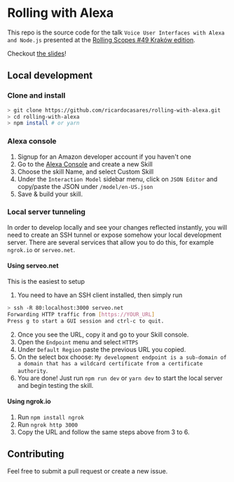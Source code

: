 # Rolling with Alexa

This repo is the source code for the talk `Voice User Interfaces with Alexa and Node.js` presented at the [Rolling Scopes #49 Kraków edition](https://krakow.rollingscopes.com/).

Checkout [the slides](https://slides.com/ricardocasares/voice-user-interfaces-with-amazon-alexa)!

## Local development

### Clone and install

```sh
> git clone https://github.com/ricardocasares/rolling-with-alexa.git
> cd rolling-with-alexa
> npm install # or yarn
```

### Alexa console

1.  Signup for an Amazon developer account if you haven't one
2.  Go to the [Alexa Console](https://developer.amazon.com/alexa/console/ask) and create a new Skill
3.  Choose the skill Name, and select Custom Skill
4.  Under the `Interaction Model` sidebar menu, click on `JSON Editor` and copy/paste the JSON under `/model/en-US.json`
5.  Save & build your skill.

### Local server tunneling

In order to develop locally and see your changes reflected instantly, you will need to create an SSH tunnel or expose somehow your local development server. There are several services that allow you to do this, for example `ngrok.io` or `serveo.net`.

#### Using serveo.net

This is the easiest to setup

1.  You need to have an SSH client installed, then simply run

```sh
> ssh -R 80:localhost:3000 serveo.net
Forwarding HTTP traffic from [https://YOUR_URL]
Press g to start a GUI session and ctrl-c to quit.
```

2.  Once you see the URL, copy it and go to your Skill console.
3.  Open the `Endpoint` menu and select `HTTPS`
4.  Under `Default Region` paste the previous URL you copied.
5.  On the select box choose: `My development endpoint is a sub-domain of a domain that has a wildcard certificate from a certificate authority`.
6.  You are done! Just run `npm run dev` or `yarn dev` to start the local server and begin testing the skill.

#### Using ngrok.io

1.  Run `npm install ngrok`
2.  Run `ngrok http 3000`
3.  Copy the URL and follow the same steps above from 3 to 6.

## Contributing

Feel free to submit a pull request or create a new issue.
